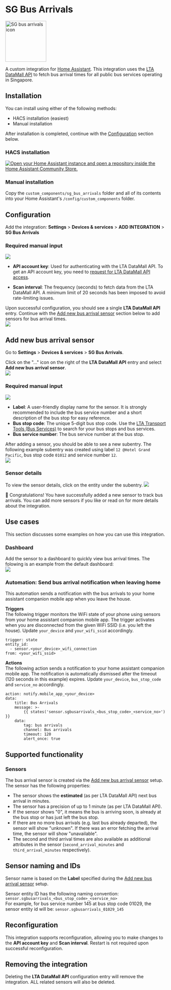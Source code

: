 # SG Bus Arrivals

<img src="images/icon@2x.png" alt="SG bus arrivals icon" width="128" height="128" />

A custom integration for [Home Assistant](https://www.home-assistant.io/).
This integration uses the [LTA DataMall API](https://datamall.lta.gov.sg/content/datamall/en/dynamic-data.html) to fetch bus arrival times for all public bus services operating in Singapore.

## Installation

You can install using either of the following methods:
- HACS installation (easiest)
- Manual installation

After installation is completed, continue with the [Configuration](#configuration) section below.

### HACS installation

[![Open your Home Assistant instance and open a repository inside the Home Assistant Community Store.](https://my.home-assistant.io/badges/hacs_repository.svg)](https://my.home-assistant.io/redirect/hacs_repository/?owner=hanwg&repository=sg-bus-arrivals&category=integration)

### Manual installation

Copy the `custom_components/sg_bus_arrivals` folder and all of its contents into your Home Assistant's `/config/custom_components` folder.

## Configuration

Add the integration:
**Settings** > **Devices & services** > **ADD INTEGRATION** > **SG Bus Arrivals**

### Required manual input

![](images/configuration.png)

- **API account key**: Used for authenticating with the LTA DataMall API. To get an API account key, you need to [request for LTA DataMall API access](https://datamall.lta.gov.sg/content/datamall/en/request-for-api.html).

- **Scan interval**: The frequency (seconds) to fetch data from the LTA DataMall API. A minimum limit of 20 seconds has been imposed to avoid rate-limiting issues.

Upon successful configuration, you should see a single **LTA DataMall API** entry.
Continue with the [Add new bus arrival sensor](#add-new-bus-arrival-sensor) section below to add sensors for bus arrival times.<br/>
![](images/config-entry.png)

## Add new bus arrival sensor

Go to **Settings** > **Devices & services** > **SG Bus Arrivals**.

Click on the "..." icon on the right of the **LTA DataMall API** entry and select **Add new bus arrival sensor**.<br/>
![](images/add-new-bus-arrival-sensor.png)

### Required manual input

![](images/add-new-bus-arrival-sensor-fields.png)

- **Label**: A user-friendly display name for the sensor. It is strongly recommended to include the bus service number and a short description of the bus stop for easy reference.
- **Bus stop code**: The unique 5-digit bus stop code. Use the [LTA Transport Tools (Bus Services)](https://www.lta.gov.sg/content/ltagov/en/map/bus.html) to search for your bus stops and bus services.
- **Bus service number**: The bus service number at the bus stop.

After adding a sensor, you should be able to see a new subentry.
The following example subentry was created using label `12 @Hotel Grand Pacific`, bus stop code `01012` and service number `12`.<br/>
![](images/subentry.png)

### Sensor details

To view the sensor details, click on the entity under the subentry.
![](images/sensor.png)

🎉 Congratulations! You have successfully added a new sensor to track bus arrivals. You can add more sensors if you like or read on for more details about the integration.

## Use cases

This section discusses some examples on how you can use this integration.

### Dashboard

Add the sensor to a dashboard to quickly view bus arrival times.
The folowing is an example from the default dashboard:<br/>
![](images/dashboard.png)

### Automation: Send bus arrival notification when leaving home

This automation sends a notification with the bus arrivals to your home assistant companion mobile app when you leave the house.

**Triggers**<br/>
The following trigger monitors the WiFi state of your phone using sensors from your home assistant companion mobile app. The trigger activates when you are disconnected from the given WiFi SSID (i.e. you left the house). Update `your_device` and `your_wifi_ssid` accordingly.
```
trigger: state
entity_id:
  - sensor.<your_device>_wifi_connection
from: <your_wifi_ssid>
```

**Actions**<br/>
The following action sends a notification to your home assistant companion mobile app. The notification is automatically dismissed after the timeout (120 seconds in this example) expires. Update `your_device`, `bus_stop_code` and `service_no` accordingly.
```
action: notify.mobile_app_<your_device>
data:
    title: Bus Arrivals
    message: >-
        {{ states('sensor.sgbusarrivals_<bus_stop_code>_<service_no>') }}
    data:
        tag: bus arrivals
        channel: Bus arrivals
        timeout: 120
        alert_once: true
```

## Supported functionality

### Sensors

The bus arrival sensor is created via the [Add new bus arrival sensor](#add-new-bus-arrival-sensor) setup. The sensor has the following properties:
- The sensor shows the **estimated** (as per LTA DataMall API) next bus arrival in minutes.
- The sensor has a precision of up to 1 minute (as per LTA DataMall API).
- If the sensor shows "0", it means the bus is arriving soon, is already at the bus stop or has just left the bus stop.
- If there are no more bus arrivals (e.g. last bus already departed), the sensor will show "unknown". If there was an error fetching the arrival time, the sensor will show "unavailable".
- The second and third arrival times are also available as additional attributes in the sensor (`second_arrival_minutes` and `third_arrival_minutes` respectively).

## Sensor naming and IDs

Sensor name is based on the **Label** specified during the [Add new bus arrival sensor](#add-new-bus-arrival-sensor) setup.

Sensor entity ID has the following naming convention: `sensor.sgbusarrivals_<bus_stop_code>_<service_no>`<br/>
For example, for bus service number 145 at bus stop code 01029, the sensor entity id will be: `sensor.sgbusarrivals_01029_145`

## Reconfiguration

This integration supports reconfiguration, allowing you to make changes to the **API account key** and **Scan interval**. Restart is not required upon successful reconfiguration.

## Removing the integration

Deleting the **LTA DataMall API** configuration entry will remove the integration.
ALL related sensors will also be deleted.
